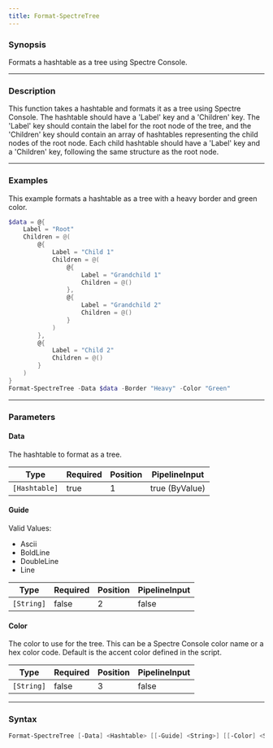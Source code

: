 ```yaml
---
title: Format-SpectreTree
---
```








### Synopsis
Formats a hashtable as a tree using Spectre Console.



---


### Description

This function takes a hashtable and formats it as a tree using Spectre Console. The hashtable should have a 'Label' key and a 'Children' key. The 'Label' key should contain the label for the root node of the tree, and the 'Children' key should contain an array of hashtables representing the child nodes of the root node. Each child hashtable should have a 'Label' key and a 'Children' key, following the same structure as the root node.



---


### Examples
This example formats a hashtable as a tree with a heavy border and green color.

```powershell
$data = @{
    Label = "Root"
    Children = @(
        @{
            Label = "Child 1"
            Children = @(
                @{
                    Label = "Grandchild 1"
                    Children = @()
                },
                @{
                    Label = "Grandchild 2"
                    Children = @()
                }
            )
        },
        @{
            Label = "Child 2"
            Children = @()
        }
    )
}
Format-SpectreTree -Data $data -Border "Heavy" -Color "Green"
```


---


### Parameters
#### **Data**

The hashtable to format as a tree.






|Type         |Required|Position|PipelineInput |
|-------------|--------|--------|--------------|
|`[Hashtable]`|true    |1       |true (ByValue)|



#### **Guide**

Valid Values:

* Ascii
* BoldLine
* DoubleLine
* Line






|Type      |Required|Position|PipelineInput|
|----------|--------|--------|-------------|
|`[String]`|false   |2       |false        |



#### **Color**

The color to use for the tree. This can be a Spectre Console color name or a hex color code. Default is the accent color defined in the script.






|Type      |Required|Position|PipelineInput|
|----------|--------|--------|-------------|
|`[String]`|false   |3       |false        |





---


### Syntax
```powershell
Format-SpectreTree [-Data] <Hashtable> [[-Guide] <String>] [[-Color] <String>] [<CommonParameters>]
```
